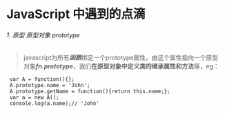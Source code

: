 # JavaScript 中遇到的点滴

###### 1. 原型 原型对象 prototype

> javascript为所有***函数***绑定一个prototype属性，由这个属性指向一个原型对象***fn.prototype***，我们**在原型对象中定义类的继承属性和方法**等，eg：

` var A = function(){};`  
` A.prototype.name = 'John';`  
` A.prototype.getName = function(){return this.name;};`  
` var a = new A();`  
` console.log(a.name);// 'John'`
